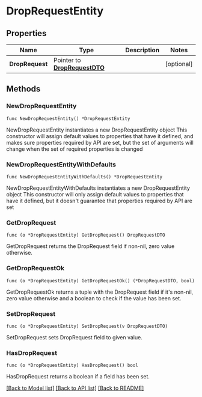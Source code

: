 # DropRequestEntity

## Properties

Name | Type | Description | Notes
------------ | ------------- | ------------- | -------------
**DropRequest** | Pointer to [**DropRequestDTO**](DropRequestDTO.md) |  | [optional] 

## Methods

### NewDropRequestEntity

`func NewDropRequestEntity() *DropRequestEntity`

NewDropRequestEntity instantiates a new DropRequestEntity object
This constructor will assign default values to properties that have it defined,
and makes sure properties required by API are set, but the set of arguments
will change when the set of required properties is changed

### NewDropRequestEntityWithDefaults

`func NewDropRequestEntityWithDefaults() *DropRequestEntity`

NewDropRequestEntityWithDefaults instantiates a new DropRequestEntity object
This constructor will only assign default values to properties that have it defined,
but it doesn't guarantee that properties required by API are set

### GetDropRequest

`func (o *DropRequestEntity) GetDropRequest() DropRequestDTO`

GetDropRequest returns the DropRequest field if non-nil, zero value otherwise.

### GetDropRequestOk

`func (o *DropRequestEntity) GetDropRequestOk() (*DropRequestDTO, bool)`

GetDropRequestOk returns a tuple with the DropRequest field if it's non-nil, zero value otherwise
and a boolean to check if the value has been set.

### SetDropRequest

`func (o *DropRequestEntity) SetDropRequest(v DropRequestDTO)`

SetDropRequest sets DropRequest field to given value.

### HasDropRequest

`func (o *DropRequestEntity) HasDropRequest() bool`

HasDropRequest returns a boolean if a field has been set.


[[Back to Model list]](../README.md#documentation-for-models) [[Back to API list]](../README.md#documentation-for-api-endpoints) [[Back to README]](../README.md)


